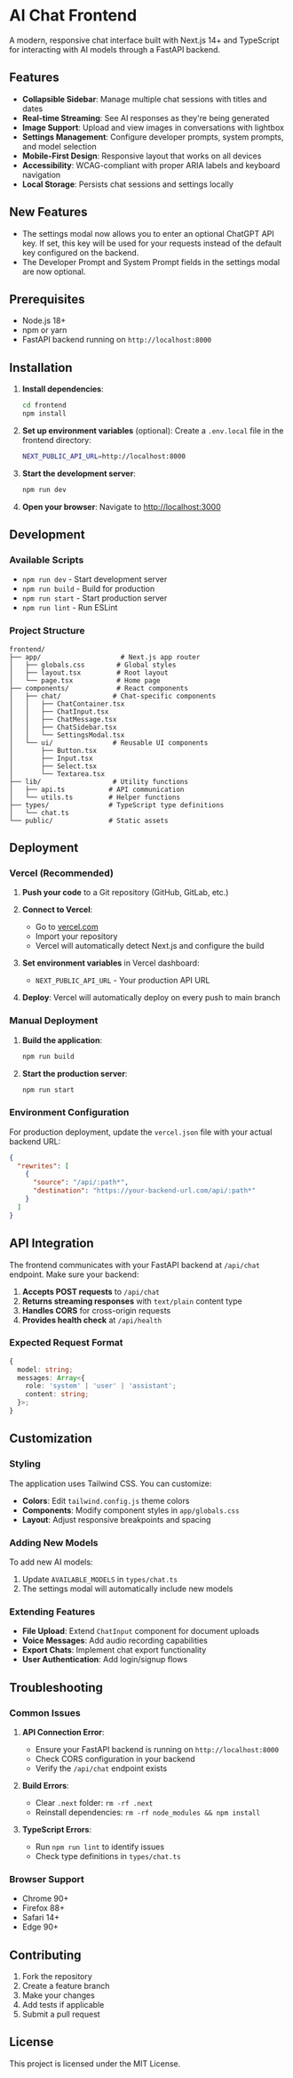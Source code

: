 # AI Chat Frontend

A modern, responsive chat interface built with Next.js 14+ and TypeScript for interacting with AI models through a FastAPI backend.

## Features

- **Collapsible Sidebar**: Manage multiple chat sessions with titles and dates
- **Real-time Streaming**: See AI responses as they're being generated
- **Image Support**: Upload and view images in conversations with lightbox
- **Settings Management**: Configure developer prompts, system prompts, and model selection
- **Mobile-First Design**: Responsive layout that works on all devices
- **Accessibility**: WCAG-compliant with proper ARIA labels and keyboard navigation
- **Local Storage**: Persists chat sessions and settings locally

## New Features

- The settings modal now allows you to enter an optional ChatGPT API key. If set, this key will be used for your requests instead of the default key configured on the backend.
- The Developer Prompt and System Prompt fields in the settings modal are now optional.

## Prerequisites

- Node.js 18+ 
- npm or yarn
- FastAPI backend running on `http://localhost:8000`

## Installation

1. **Install dependencies**:
   ```bash
   cd frontend
   npm install
   ```

2. **Set up environment variables** (optional):
   Create a `.env.local` file in the frontend directory:
   ```bash
   NEXT_PUBLIC_API_URL=http://localhost:8000
   ```

3. **Start the development server**:
   ```bash
   npm run dev
   ```

4. **Open your browser**:
   Navigate to [http://localhost:3000](http://localhost:3000)

## Development

### Available Scripts

- `npm run dev` - Start development server
- `npm run build` - Build for production
- `npm run start` - Start production server
- `npm run lint` - Run ESLint

### Project Structure

```
frontend/
├── app/                    # Next.js app router
│   ├── globals.css        # Global styles
│   ├── layout.tsx         # Root layout
│   └── page.tsx           # Home page
├── components/            # React components
│   ├── chat/             # Chat-specific components
│   │   ├── ChatContainer.tsx
│   │   ├── ChatInput.tsx
│   │   ├── ChatMessage.tsx
│   │   ├── ChatSidebar.tsx
│   │   └── SettingsModal.tsx
│   └── ui/               # Reusable UI components
│       ├── Button.tsx
│       ├── Input.tsx
│       ├── Select.tsx
│       └── Textarea.tsx
├── lib/                  # Utility functions
│   ├── api.ts           # API communication
│   └── utils.ts         # Helper functions
├── types/               # TypeScript type definitions
│   └── chat.ts
└── public/              # Static assets
```

## Deployment

### Vercel (Recommended)

1. **Push your code** to a Git repository (GitHub, GitLab, etc.)

2. **Connect to Vercel**:
   - Go to [vercel.com](https://vercel.com)
   - Import your repository
   - Vercel will automatically detect Next.js and configure the build

3. **Set environment variables** in Vercel dashboard:
   - `NEXT_PUBLIC_API_URL` - Your production API URL

4. **Deploy**: Vercel will automatically deploy on every push to main branch

### Manual Deployment

1. **Build the application**:
   ```bash
   npm run build
   ```

2. **Start the production server**:
   ```bash
   npm run start
   ```

### Environment Configuration

For production deployment, update the `vercel.json` file with your actual backend URL:

```json
{
  "rewrites": [
    {
      "source": "/api/:path*",
      "destination": "https://your-backend-url.com/api/:path*"
    }
  ]
}
```

## API Integration

The frontend communicates with your FastAPI backend at `/api/chat` endpoint. Make sure your backend:

1. **Accepts POST requests** to `/api/chat`
2. **Returns streaming responses** with `text/plain` content type
3. **Handles CORS** for cross-origin requests
4. **Provides health check** at `/api/health`

### Expected Request Format

```typescript
{
  model: string;
  messages: Array<{
    role: 'system' | 'user' | 'assistant';
    content: string;
  }>;
}
```

## Customization

### Styling

The application uses Tailwind CSS. You can customize:

- **Colors**: Edit `tailwind.config.js` theme colors
- **Components**: Modify component styles in `app/globals.css`
- **Layout**: Adjust responsive breakpoints and spacing

### Adding New Models

To add new AI models:

1. Update `AVAILABLE_MODELS` in `types/chat.ts`
2. The settings modal will automatically include new models

### Extending Features

- **File Upload**: Extend `ChatInput` component for document uploads
- **Voice Messages**: Add audio recording capabilities
- **Export Chats**: Implement chat export functionality
- **User Authentication**: Add login/signup flows

## Troubleshooting

### Common Issues

1. **API Connection Error**:
   - Ensure your FastAPI backend is running on `http://localhost:8000`
   - Check CORS configuration in your backend
   - Verify the `/api/chat` endpoint exists

2. **Build Errors**:
   - Clear `.next` folder: `rm -rf .next`
   - Reinstall dependencies: `rm -rf node_modules && npm install`

3. **TypeScript Errors**:
   - Run `npm run lint` to identify issues
   - Check type definitions in `types/chat.ts`

### Browser Support

- Chrome 90+
- Firefox 88+
- Safari 14+
- Edge 90+

## Contributing

1. Fork the repository
2. Create a feature branch
3. Make your changes
4. Add tests if applicable
5. Submit a pull request

## License

This project is licensed under the MIT License.
